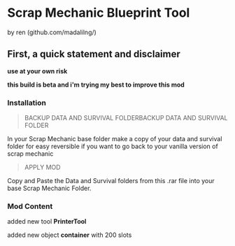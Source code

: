 # Scrap Mechanic Blueprint Tool

by ren (github.com/madalilng/)

## First, a quick statement and disclaimer

**use at your own risk**

**this build is beta and i'm trying my best to improve this mod**

### Installation

> BACKUP DATA AND SURVIVAL FOLDERBACKUP DATA AND SURVIVAL FOLDER

In your Scrap Mechanic base folder
make a copy of your data and survival folder for easy reversible if you want to go back to your vanilla version of scrap mechanic


> APPLY MOD

Copy and Paste the Data and Survival folders from this .rar file into your base Scrap Mechanic Folder.

### Mod Content

added new tool **PrinterTool**

added new object **container** with 200 slots

